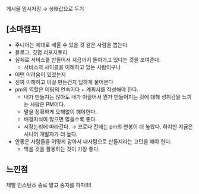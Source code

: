 게시물 임시저장 → 상태값으로 두기

## [소마캠프]

- 주니어는 제대로 배울 수 있을 것 같은 사람을 뽑는다.
- 블로그, 깃헙 리포지토리
- 실제로 서비스를 만들어서 지금까지 돌아가고 있다는 것을 보여준다.
    - 서비스의 사이클을 이해하고 있는 사람이구나
- 어떤 어려움이 있었는지
- 진짜 이해하고 이걸 만든건지 딥하게 물어본다
- pm의 역할은 미팅의 연속이다 + 계획서를 작성해야 한다.
    - 내가 만들지는 않아도 내가 이끌어서 뭔가 만들어지는 것에 대해 성취감을 느끼는 사람은 PM이다.
    - 말을 정확하게 오해없이 해야한다.
    - 배경지식이 많으면 많을수록 좋다.
    - 시장논리에 따라간다. → 코로나 전에는 pm의 연봉이 더 높았다. 하지만 지금은 시니어 개발자가 더 높다.
- 안좋은 사람들을 어떻게 감아서 내사람으로 만들지라는 고민을 해야 한다.
    - 먹을 것을 활용하는 것이 가장 좋다.


## 느낀점
제발 인스턴스 종료 말고 중지를 하자!!!!
